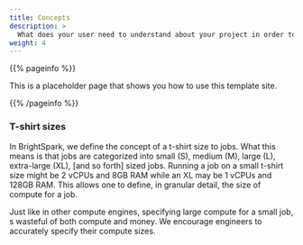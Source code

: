 ```yaml
---
title: Concepts
description: >
  What does your user need to understand about your project in order to use it - or potentially contribute to it?
weight: 4
---
```


{{% pageinfo %}}

This is a placeholder page that shows you how to use this template site.

{{% /pageinfo %}}

### T-shirt sizes
In BrightSpark, we define the concept of a t-shirt size to jobs. What this means is that jobs are categorized into small (S), medium (M), large (L), extra-large (XL), [and so forth] sized jobs. Running a job on a small t-shirt size might be 2 vCPUs and 8GB RAM while an XL may be 1 vCPUs and 128GB RAM. This allows one to define, in granular detail, the size of compute for a job.

Just like in other compute engines, specifying large compute for a small job, s wasteful of both compute and money. We encourage engineers to accurately specify their compute sizes.